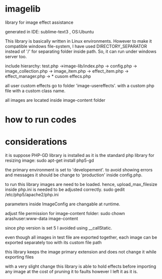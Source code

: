 imagelib
========

library for image effect assistance

generated in IDE: sublime-text3 , OS:Ubuntu

This library is basically written in Linux environments. However to make it compatible windows file-system, I have used DIRECTORY_SEPARATOR instead of '/' for separating folder inside path. So, it can run under windows server too.

include hierarchy:
test.php
	->image-lib/index.php
		-> config.php
		-> image_collection.php 
			-> image_item.php 
				-> effect_item.php 
					-> effect_manager.php
						-> * cusom effecs.php

all user custom effects go to folder 'image-usereffects'.
with a custom php file with a custom class name. 

all images are located inside image-content folder

how to run codes
=====



considerations
=====


it is suppose PHP-GD library is installed as it is the standard php library for resizing image:
sudo apt-get install php5-gd

the primary environment is set to 'developement'. to avoid showing errors and messages it should be change to 'production' inside config.php.

to run this library images are need to be loaded. hence, upload_max_filesize inside php.ini is needed to be adjusted correctly.
sudo gedit /etc/php5/apache2/php.ini

parameters inside ImageConfig are changable at runtime.

adjust file permission for image-content folder:
sudo chown arashuser:www-data image-content

since php version is set 5 I avoided using __callStatic.



even though all images in test file are exported together, each image can be exported separately too with its custom file path

this library keeps the image primary extension and does not change it while exporting files

with a very slight change this library is able to hold effects before importing any image at the cost of pruning it to faults however I left it as it is.
